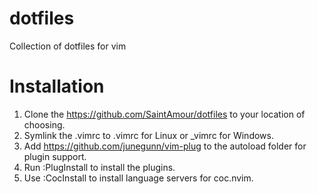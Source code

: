 # dotfiles
Collection of dotfiles for vim

# Installation
1. Clone the https://github.com/SaintAmour/dotfiles to your location of choosing.
2. Symlink the .vimrc to .vimrc for Linux or _vimrc for Windows.
3. Add https://github.com/junegunn/vim-plug to the autoload folder for plugin support.
4. Run :PlugInstall to install the plugins.
5. Use :CocInstall to install language servers for coc.nvim.

